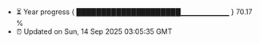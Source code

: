 - ⏳ Year progress { █████████████████████▁▁▁▁▁▁▁▁▁ } 70.17 %
- ⏰ Updated on Sun, 14 Sep 2025 03:05:35 GMT


